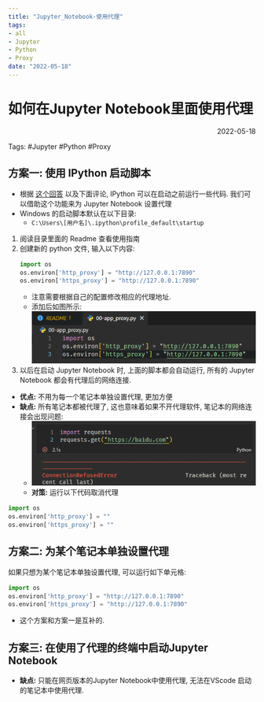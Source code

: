 ```yaml
---
title: "Jupyter_Notebook-使用代理"
tags:
- all
- Jupyter
- Python
- Proxy
date: "2022-05-18"
---
```

# 如何在Jupyter Notebook里面使用代理

<div align="right"> 2022-05-18</div>

Tags: #Jupyter #Python #Proxy

## 方案一: 使用 IPython 启动脚本
- 根据 [这个回答](https://stackoverflow.com/a/36884552/15893958) 以及下面评论, IPython 可以在启动之前运行一些代码. 我们可以借助这个功能来为 Jupyter Notebook 设置代理
- Windows 的启动脚本默认在以下目录:
	- `C:\Users\[用户名]\.ipython\profile_default\startup`

1. 阅读目录里面的 Readme 查看使用指南
2. 创建新的 python 文件, 输入以下内容: 
	```python
	import os
	os.environ['http_proxy'] = "http://127.0.0.1:7890"
	os.environ['https_proxy'] = "http://127.0.0.1:7890"
	```
	- 注意需要根据自己的配置修改相应的代理地址.
	- 添加后如图所示: 
		![](notes/2022/2022.5/assets/img_2022-10-15-6.png)
3. 以后在启动 Jupyter Notebook 时, 上面的脚本都会自动运行, 所有的 Jupyter Notebook 都会有代理后的网络连接.

- **优点:** 不用为每一个笔记本单独设置代理, 更加方便
- **缺点:** 所有笔记本都被代理了, 这也意味着如果不开代理软件, 笔记本的网络连接会出现问题:
	- ![](notes/2022/2022.5/assets/img_2022-10-15-7.png)
	- **对策:** 运行以下代码取消代理 
```python
import os
os.environ['http_proxy'] = ""
os.environ['https_proxy'] = ""
```

## 方案二: 为某个笔记本单独设置代理
如果只想为某个笔记本单独设置代理, 可以运行如下单元格:
```python
import os
os.environ['http_proxy'] = "http://127.0.0.1:7890"
os.environ['https_proxy'] = "http://127.0.0.1:7890"
```

- 这个方案和方案一是互补的.

## 方案三: 在使用了代理的终端中启动Jupyter Notebook
- **缺点:** 只能在网页版本的Jupyter Notebook中使用代理, 无法在VScode 启动的笔记本中使用代理.









